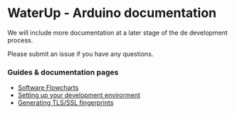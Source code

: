 # WaterUp - Arduino documentation
We will include more documentation at a later stage of the de
development process.

Please submit an issue if you have any questions.


### Guides & documentation pages
 - [Software Flowcharts](SoftwareFlow.md)
 - [Setting up your development envirorment](setup.md)
 - [Generating TLS/SSL fingerprints](tls-ssl-fingerprints.md)
